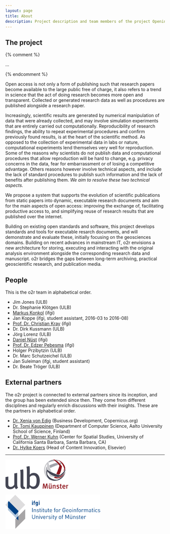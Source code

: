 ```yaml
---
layout: page
title: About
description: Project description and team members of the project Opening Reproducible Research
---
```


## The project

{% comment %}
<p class="message">
  ...
</p>
{% endcomment %}

Open access is not only a form of publishing such that research papers become available to the large public free of charge, it also refers to a trend in science that the act of doing research becomes more open and transparent. Collected or generated research data as well as procedures are published alongside a research paper.

Increasingly, scientific results are generated by numerical manipulation of data that were already collected, and may involve simulation experiments that are entirely carried out computationally. Reproducibility of research findings, the ability to repeat experimental procedures and confirm previously found results, is at the heart of the scientific method. As opposed to the collection of experimental data in labs or nature, computational experiments lend themselves very well for reproduction. Some of the reasons why scientists do not publish data and computational procedures that allow reproduction will be hard to change, e.g. privacy concerns in the data, fear for embarrassment or of losing a competitive advantage. Others reasons however involve technical aspects, and include the lack of standard procedures to publish such information and the lack of benefits after publishing them. *We aim to resolve these two technical aspects.*

We propose a system that supports the evolution of scientific publications from static papers into dynamic, executable research documents and aim for the main aspects of open access: improving the exchange of, facilitating productive access to, and simplifying reuse of research results that are published over the internet.

Building on existing open standards and software, this project develops standards and tools for executable resarch documents, and will demonstrate and evaluate these, initially focusing on the geosciences domains. Building on recent advances in mainstream IT, o2r envisions a new architecture for storing, executing and interacting with the original analysis environment alongside the corresponding research data and manuscript. o2r bridges the gaps between long-term archiving, practical geoscientific research, and publication media.

## People

This is the o2r team in alphabetical order.

- Jim Jones (ULB)
- Dr. Stephanie Klötgen (ULB)
- [Markus Konkol](http://www.uni-muenster.de/Geoinformatics/en/institute/staff/index.php/125/Markus_Konkol) (ifgi)
- Jan Koppe (ifgi, student assistant, 2016-03 to 2016-08)
- [Prof. Dr. Christian Kray](http://www.uni-muenster.de/Geoinformatics/institute/staff/index.php/118/Christian_Kray) (ifgi)
- Dr. Dirk Kussmann (ULB)
- Jörg Lorenz (ULB)
- [Daniel Nüst](http://www.uni-muenster.de/Geoinformatics/en/institute/staff/index.php/35/Daniel_N%C3%BCst) (ifgi)
- [Prof. Dr. Edzer Pebesma](http://www.uni-muenster.de/Geoinformatics/institute/staff/index.php/119/Edzer_Pebesma) (ifgi)
- Holger Przibytzin (ULB)
- Dr. Marc Schutzeichel (ULB)
- Jan Suleiman (ifgi, student assistant)
- Dr. Beate Tröger (ULB)

## External partners

The o2r project is connected to external partners since its inception, and the group has been extended since then. They come from different disciplines and regularly enrich discussions with their insights. These are the partners in alphabetical order.

- [Dr. Xenia von Edig](http://www.copernicus.org/contact_us.html) (Business Development, Copernicus.org)
- [Dr. Tomi Kauppinen](http://www.kauppinen.net/tomi/) (Department of Computer Science, Aalto University School of Science, Finland)
- [Prof. Dr. Werner Kuhn](http://geog.ucsb.edu/~kuhn/) (Center for Spatial Studies, University of California Santa Barbara, Santa Barbara, CA)
- [Dr. Hylke Koers](https://www.linkedin.com/in/hylke-koers-b826141) (Head of Content Innovation, Elsevier)


**********

[<img src="/public/images/ulblogo.svg" width="200" alt="ULB Logo" />](http://www.ulb.uni-muenster.de/)

[<img src="/public/images/ifgilogo.svg" width="300" alt="ifgi Logo" />](http://www.uni-muenster.de/Geoinformatics/)
